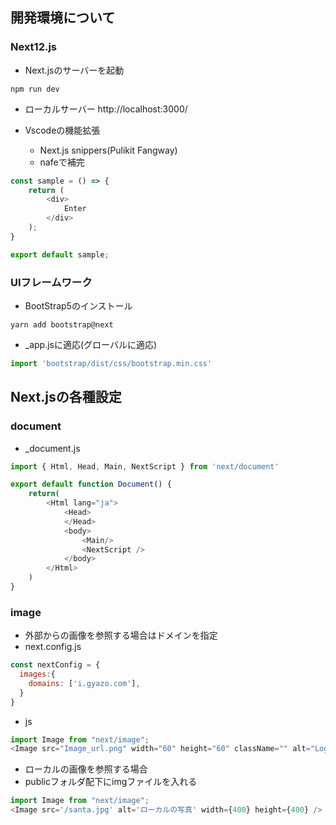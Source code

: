 ## 開発環境について
### Next12.js
- Next.jsのサーバーを起動
```
npm run dev
```
- ローカルサーバー
http://localhost:3000/

- Vscodeの機能拡張
  - Next.js snippers(Pulikit Fangway)
  - nafeで補完
```js
const sample = () => {
    return (
        <div>
            Enter
        </div>
    );
}

export default sample;
```

### UIフレームワーク
- BootStrap5のインストール
```
yarn add bootstrap@next
```

- _app.jsに適応(グローバルに適応)
```js
import 'bootstrap/dist/css/bootstrap.min.css'
```

## Next.jsの各種設定

### document
- _document.js
```js
import { Html, Head, Main, NextScript } from 'next/document'

export default function Document() {
    return(
        <Html lang="ja">
            <Head>
            </Head>
            <body>
                <Main/>
                <NextScript />
            </body>
        </Html>
    )
}
```

### image
- 外部からの画像を参照する場合はドメインを指定
- next.config.js
```js
const nextConfig = {
  images:{
    domains: ['i.gyazo.com'],
  }
}
```

- js
```js
import Image from "next/image";
<Image src="Image_url.png" width="60" height="60" className="" alt="Logo"/>
```

- ローカルの画像を参照する場合
- publicフォルダ配下にimgファイルを入れる
```js
import Image from "next/image";
<Image src='/santa.jpg' alt='ローカルの写真' width={400} height={400} />
```
